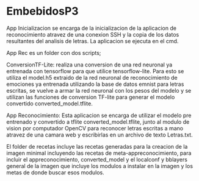# EmbebidosP3
App Inicializacion se encarga de la inicializacion de la aplicacion de reconocimiento atravez de una conexion SSH y la copia de los datos resultantes del analisis de letras. La aplicacion se ejecuta en el cmd.

App Rec es un folder con dos scripts;

ConversionTF-Lite: realiza una conversion de una red neuronal ya entrenada con tensorflow para que utilice tensorflow-lite. Para esto se utiliza el model.h5 extraido de la red neuronal de reconocimiento de emociones ya entrenada utilizando la base de datos emnist para letras escritas, se vuelve a armar la red neuronal con los pesos del modelo y se utilizan las funciones de conversion TF-lite para generar el modelo convertido converted_model.tflite.

App Reconocimiento: Esta aplicacion se encarga de utilizar el modelo pre entrenado y convertido a tflite converted_model.tflite, junto al modulo de vision por computador OpenCV para reconocer letras escritas a mano atravez de una camara web y escribirlas en un archivo de texto Letras.txt.

El folder de recetas incluye las recetas generadas para la creacion de la imagen minimal incluyendo las recetas de meta-appreconocimiento, para incluir el appreconocimiento, converted_model y el localconf y bblayers general de la imagen que incluye los modulos a instalar en la imagen y los metas de donde buscar esos modulos.
